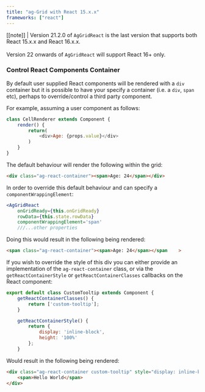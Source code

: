 ```yaml
---
title: "ag-Grid with React 15.x.x"
frameworks: ["react"]
---
```


[[note]]
| Version 21.2.0 of `AgGridReact` is the last version that supports both React 15.x.x and React 16.x.x. <br/><br/>Version 22 onwards of `AgGridReact` will support React 16+ only.

### Control React Components Container

By default user supplied React components will be rendered with a `div` container but it is possible to have your specify
a container (i.e. a `div`, `span` etc), perhaps to override/control a third party component.

For example, assuming a user component as follows:

```js
class CellRenderer extends Component {
    render() {
        return(
            <div>Age: {props.value}</div>
        )
    }
}
```

The default behaviour will render the following within the grid:

```html
<div class="ag-react-container"><span>Age: 24</span></div>
```

In order to override this default behaviour and can specify a `componentWrappingElement`:

```jsx
<AgGridReact
    onGridReady={this.onGridReady}
    rowData={this.state.rowData}
    componentWrappingElement='span'
    ///...other properties
```

Doing this would result in the following being rendered:

```html
<span class="ag-react-container"><span>Age: 24</span></span    >
```
If you wish to override the style of this div you can either provide an implementation of 
the `ag-react-container` class, or via the `getReactContainerStyle` or `getReactContainerClasses` 
callbacks on the React component:

```js
export default class CustomTooltip extends Component {
    getReactContainerClasses() {
        return ['custom-tooltip'];
    }

    getReactContainerStyle() {
        return {
            display: 'inline-block',
            height: '100%'
        };
    }
```

Would result in the following being rendered:

```html
<div class="ag-react-container custom-tooltip" style="display: inline-block; height: 100%" >
    <span>Hello World</span>
</div>
```
